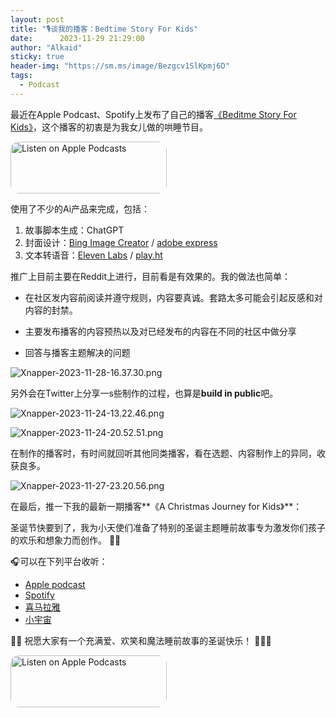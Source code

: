```yaml
---
layout: post
title: "🎙谈我的播客：Bedtime Story For Kids"
date:      2023-11-29 21:29:00
author: "Alkaid"
sticky: true
header-img: "https://sm.ms/image/Bezgcv1SlKpmj6D"
tags:
  - Podcast
---
```


最近在Apple Podcast、Spotify上发布了自己的播客[《Beditme Story For Kids》](https://podcasts.apple.com/us/podcast/bedtime-story-for-kids/id1717719475?i=1000636728013)，这个播客的初衷是为我女儿做的哄睡节目。

<a href="https://podcasts.apple.com/us/podcast/bedtime-story/id1717719475?itsct=podcast_box_badge&amp;itscg=30200&amp;ls=1" style="display: inline-block; overflow: hidden; border-radius: 13px; width: 250px; height: 83px;"><img src="https://tools.applemediaservices.com/api/badges/listen-on-apple-podcasts/badge/en-us?size=250x83&amp;releaseDate=1701690420" alt="Listen on Apple Podcasts" style="border-radius: 13px; width: 250px; height: 83px;"></a>

使用了不少的Ai产品来完成，包括：

1. 故事脚本生成：ChatGPT
2. 封面设计：[Bing Image Creator](https://www.bing.com/create) /   [adobe express](https://new.express.adobe.com/)
3. 文本转语音：[Eleven Labs](https://elevenlabs.io/) / [play.ht](https://play.ht/studio/files/6c2e8544-36a9-4b6c-af3f-56d38ab6f6ec)



推广上目前主要在Reddit上进行，目前看是有效果的。我的做法也简单：

- 在社区发内容前阅读并遵守规则，内容要真诚。套路太多可能会引起反感和对内容的封禁。

- 主要发布播客的内容预热以及对已经发布的内容在不同的社区中做分享
- 回答与播客主题解决的问题

![Xnapper-2023-11-28-16.37.30.png](https://s2.loli.net/2023/11/29/wsJBGlKQdWDt2vj.png)

另外会在Twitter上分享一s些制作的过程，也算是**build in public**吧。

![Xnapper-2023-11-24-13.22.46.png](https://s2.loli.net/2023/11/29/zuZhx3fOiSDJdCo.png)

![Xnapper-2023-11-24-20.52.51.png](https://s2.loli.net/2023/11/29/kpO5mWXRaJFtzq3.png)

在制作的播客时，有时间就回听其他同类播客，看在选题、内容制作上的异同，收获良多。

![Xnapper-2023-11-27-23.20.56.png](https://s2.loli.net/2023/11/29/M7NDYj3QtFC5baw.png)

在最后，推一下我的最新一期播客**《A Christmas Journey for Kids》**：

圣诞节快要到了，我为小天使们准备了特别的圣诞主题睡前故事专为激发你们孩子的欢乐和想象力而创作。 📖✨

 🎧可以在下列平台收听：

- [Apple podcast](https://podcasts.apple.com/us/podcast/bedtime-story-for-kids/id1717719475?i=1000636728013)
- [Spotify](https://open.spotify.com/episode/08WgmNXLkFRE83TVWFNfnc?si=9Yt6pXTjR5uWex9DFzHFAQ)
- [喜马拉雅](https://m.ximalaya.com/sound/688646349?from=pc)
- [小宇宙](https://www.xiaoyuzhoufm.com/episodes/6566f66e0500be931c30826e)

🎄✨ 祝愿大家有一个充满爱、欢笑和魔法睡前故事的圣诞快乐！ 🌙🌟🎄



<a href="https://podcasts.apple.com/us/podcast/bedtime-story/id1717719475?itsct=podcast_box_badge&amp;itscg=30200&amp;ls=1" style="display: inline-block; overflow: hidden; border-radius: 13px; width: 250px; height: 83px;"><img src="https://tools.applemediaservices.com/api/badges/listen-on-apple-podcasts/badge/en-us?size=250x83&amp;releaseDate=1701690420" alt="Listen on Apple Podcasts" style="border-radius: 13px; width: 250px; height: 83px;"></a>
